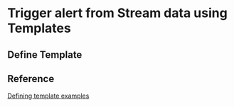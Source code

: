 # Trigger alert from Stream data using Templates

## Define Template

## Reference

[Defining template examples](https://docs.influxdata.com/kapacitor/v1.0/examples/template_tasks/)
